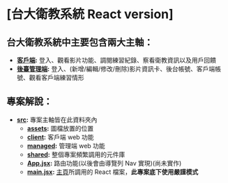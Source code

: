 # [台大衛教系統 React version]

## 台大衛教系統中主要包含兩大主軸：

- **[客戶端](./src/client/):** 登入、觀看影片功能、調閱練習紀錄、察看衛教資訊以及用戶回饋
- **[後臺管理端](./src/frontend_sys/):** 登入、(新增/編輯/修改/刪除)影片資訊卡、後台帳號、客戶端帳號、觀看客戶端練習情形

## 專案解說：

- **[src](./src/):** 專案主軸皆在此資料夾內
  - **[assets](./src/assets/):** 圖檔放置的位置
  - **[client](./src/client/):** 客戶端 web 功能
  - **[managed](./src/managed/):** 管理端 web 功能
  - **[shared](./src/shared/):** 整個專案頻繁調用的元件庫
  - **[App.jsx](./src/App.jsx):** 路由功能(以後會由導覽列 Nav 實現)(尚未實作)
  - **[main.jsx](./src/main.jsx):** [主頁](./index.html)所調用的 React 檔案，**此專案底下使用嚴謹模式**
